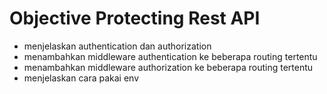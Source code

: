 # Objective Protecting Rest API

- menjelaskan authentication dan authorization
- menambahkan middleware authentication ke beberapa routing tertentu
- menambahkan middleware authorization ke beberapa routing tertentu
- menjelaskan cara pakai env
